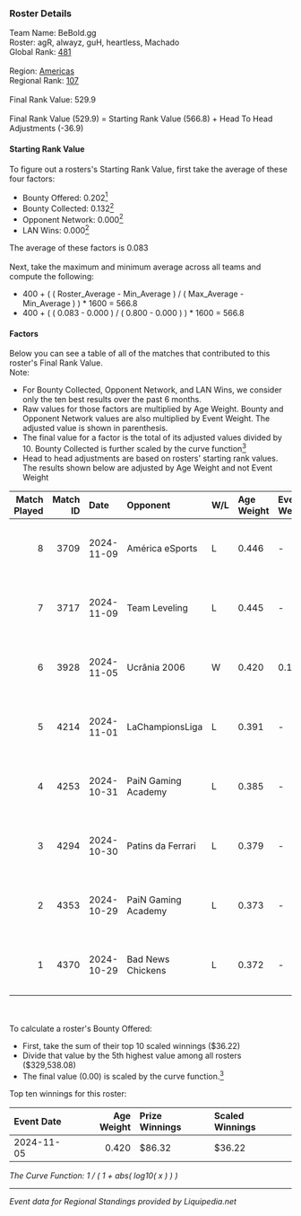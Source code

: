 ### Roster Details<br />
Team Name: BeBold.gg<br />
Roster: agR, alwayz, guH, heartless, Machado<br />
Global Rank: [481](../standings_global.md)<br />
<br />
Region: [Americas]( ../standings_americas.md)<br />
Regional Rank: [107]( ../standings_americas.md)<br />
<br />
Final Rank Value:  529.9<br />
<br />
Final Rank Value (529.9) = Starting Rank Value (566.8) + Head To Head Adjustments (-36.9)<br />

#### Starting Rank Value<br />
To figure out a rosters's Starting Rank Value, first take the average of these four factors:<br />
- Bounty Offered: 0.202[<sup>1</sup>](#table2)
- Bounty Collected: 0.132[<sup>2</sup>](#table1)
- Opponent Network: 0.000[<sup>2</sup>](#table1)
- LAN Wins: 0.000[<sup>2</sup>](#table1)

The average of these factors is 0.083<br />
<br />
Next, take the maximum and minimum average across all teams and compute the following:<br />
- 400 + ( ( Roster_Average - Min_Average ) / ( Max_Average - Min_Average ) ) * 1600 = 566.8
- 400 + ( ( 0.083 - 0.000 ) / ( 0.800 - 0.000 ) ) * 1600 = 566.8


#### Factors<br />
Below you can see a table of all of the matches that contributed to this roster's Final Rank Value.<br />
Note:<br />

- For Bounty Collected, Opponent Network, and LAN Wins, we consider only the ten best results over the past 6 months.
- Raw values for those factors are multiplied by Age Weight. Bounty and Opponent Network values are also multiplied by Event Weight. The adjusted value is shown in parenthesis.
- The final value for a factor is the total of its adjusted values divided by 10. Bounty Collected is further scaled by the curve function[<sup>3</sup>](#curveFunction)
- Head to head adjustments are based on rosters' starting rank values. The results shown below are adjusted by Age Weight and not Event Weight
<span id="table1"></span><br />


| Match Played | Match ID | Date       | Opponent            | W/L | Age Weight | Event Weight | Bounty Collected | Opponent Network | LAN Wins  | H2H Adj. | Roster                               |
| -: | -: | :- | :- | :- | :- | :- | :- | :- | :- | -: | :- |
|            8 |     3709 | 2024-11-09 | América eSports     | L   | 0.446      | -            | -                | -                | -         |    -6.20 | agR, alwayz, guH, heartless, Machado |
|            7 |     3717 | 2024-11-09 | Team Leveling       | L   | 0.445      | -            | -                | -                | -         |    -7.94 | agR, alwayz, guH, heartless, Machado |
|            6 |     3928 | 2024-11-05 | Ucrânia 2006        | W   | 0.420      | 0.143        | 0.000 (0.000)    | 0.000 (0.000)    | 0 (0.000) |     5.74 | agR, alwayz, guH, Machado, vhs       |
|            5 |     4214 | 2024-11-01 | LaChampionsLiga     | L   | 0.391      | -            | -                | -                | -         |    -4.14 | agR, alwayz, guH, Machado, vhs       |
|            4 |     4253 | 2024-10-31 | PaiN Gaming Academy | L   | 0.385      | -            | -                | -                | -         |    -6.75 | agR, alwayz, guH, Machado, vhs       |
|            3 |     4294 | 2024-10-30 | Patins da Ferrari   | L   | 0.379      | -            | -                | -                | -         |    -6.66 | agR, alwayz, guH, Machado, vhs       |
|            2 |     4353 | 2024-10-29 | PaiN Gaming Academy | L   | 0.373      | -            | -                | -                | -         |    -6.87 | agR, alwayz, guH, Machado, vhs       |
|            1 |     4370 | 2024-10-29 | Bad News Chickens   | L   | 0.372      | -            | -                | -                | -         |    -4.10 | agR, alwayz, guH, Machado, vhs       |

<br />
<span id="table2"></span><br />
To calculate a roster's Bounty Offered:<br />

- First, take the sum of their top 10 scaled winnings ($36.22)
- Divide that value by the 5th highest value among all rosters ($329,538.08)
- The final value (0.00) is scaled by the curve function.[<sup>3</sup>](#curveFunction)

Top ten winnings for this roster:<br />

| Event Date | Age Weight | Prize Winnings | Scaled Winnings |
| :- | -: | :- | :- |
| 2024-11-05 |      0.420 | $86.32         | $36.22          |


<span id="curveFunction"></span>_The Curve Function: 1 / ( 1 + abs( log10( x ) ) )_<br />

---
_Event data for Regional Standings provided by Liquipedia.net_<br />
